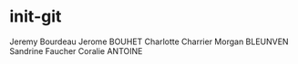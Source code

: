 # init-git
Jeremy Bourdeau
Jerome BOUHET
Charlotte Charrier
Morgan BLEUNVEN
Sandrine Faucher
Coralie ANTOINE

